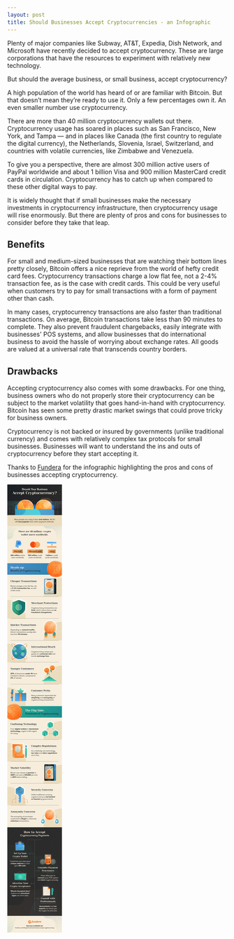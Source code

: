 ```yaml
---
layout: post
title: Should Businesses Accept Cryptocurrencies - an Infographic
---
```


Plenty of major companies like Subway, AT&T, Expedia, Dish Network, and Microsoft have recently decided to accept cryptocurrency. These are large corporations that have the resources to experiment with relatively new technology.

But should the average business, or small business, accept cryptocurrency? 

A high population of the world has heard of or are familiar with Bitcoin. But that doesn’t mean they’re ready to use it. Only a few percentages own it. An even smaller number use cryptocurrency. 

There are more than 40 million cryptocurrency wallets out there. Cryptocurrency usage has soared in places such as San Francisco, New York, and Tampa — and in places like Canada (the first country to regulate the digital currency), the Netherlands, Slovenia, Israel, Switzerland, and countries with volatile currencies, like Zimbabwe and Venezuela.

To give you a perspective, there are almost 300 million active users of PayPal worldwide and about 1 billion Visa and 900 million MasterCard credit cards in circulation. Cryptocurrency has to catch up when compared to these other digital ways to pay. 

It is widely thought that if small businesses make the necessary investments in cryptocurrency infrastructure, then cryptocurrency usage will rise enormously. But there are plenty of pros and cons for businesses to consider before they take that leap.


## Benefits

For small and medium-sized businesses that are watching their bottom lines pretty closely, Bitcoin offers a nice reprieve from the world of hefty credit card fees. Cryptocurrency transactions charge a low flat fee, not a 2-4% transaction fee, as is the case with credit cards. This could be very useful when customers try to pay for small transactions with a form of payment other than cash.

In many cases, cryptocurrency transactions are also faster than traditional transactions. On average, Bitcoin transactions take less than 90 minutes to complete. They also prevent fraudulent chargebacks, easily integrate with businesses' POS systems, and allow businesses that do international business to avoid the hassle of worrying about exchange rates. All goods are valued at a universal rate that transcends country borders. 

## Drawbacks

Accepting cryptocurrency also comes with some drawbacks. For one thing, business owners who do not properly store their cryptocurrency can be subject to the market volatility that goes hand-in-hand with cryptocurrency. Bitcoin has seen some pretty drastic market swings that could prove tricky for business owners. 

Cryptocurrency is not backed or insured by governments (unlike traditional currency) and comes with relatively complex tax protocols for small businesses. Businesses will want to understand the ins and outs of cryptocurrency before they start accepting it. 

Thanks to [Fundera](https://www.fundera.com/blog/should-businesses-accept-cryptocurrency) for the infographic highlighting the pros and cons of businesses accepting cryptocurrency.

![Should your Business Accept Cryptocurrency)](/static/2019/should-your-business-accept-cryptocurrency.jpg)